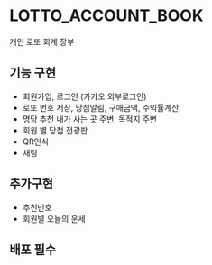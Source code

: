 # LOTTO_ACCOUNT_BOOK

개인 로또 회계 장부

## 기능 구현

- 회원가입, 로그인 (카카오 외부로그인)
- 로또 번호 저장, 당첨알림, 구매금액, 수익률계산
- 명당 추천 내가 사는 곳 주변, 목적지 주변
- 회원 별 당첨 전광판
- QR인식
- 채팅

## 추가구현

- 추천번호
- 회원별 오늘의 운세

## 배포 필수
